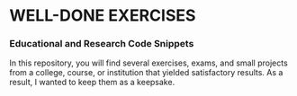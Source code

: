 # WELL-DONE EXERCISES
### Educational and Research Code Snippets

In this repository, you will find several exercises, exams, and small projects from a college, course, or institution that yielded satisfactory results. As a result, I wanted to keep them as a keepsake.
